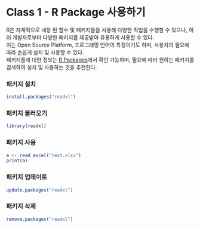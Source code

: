 # Class 1 - R Package 사용하기

R은 자체적으로 내장 된 함수 및 패키지들을 사용해 다양한 작업을 수행할 수 있으나, 여러 개발자로부터 다양한 패키지를 제공받아 유용하게 사용할 수 있다.  
이는 Open Source Platform, 프로그래밍 언어의 특징이기도 하며, 사용자의 필요에 따라 손쉽게 설치 및 사용할 수 있다.  
패키지들에 대한 정보는 [R Packages](https://cran.r-project.org/web/packages/available_packages_by_name.html)에서 확인 가능하며, 필요에 따라 원하는 패키지를 검색하여 설치 및 사용하는 것을 추천한다.

### 패키지 설치

```r
install.packages("readxl")
```

### 패키지 불러오기

```r
library(readxl)
```

### 패키지 사용

```r
a <- read_excel("test.xlsx")
print(a)
```

### 패키지 업데이트

```r
update.packages("readxl")
```

### 패키지 삭제

```r
remove.packages("readxl")
```
